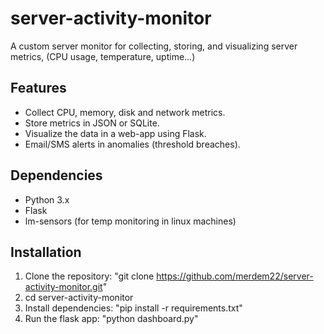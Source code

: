 # server-activity-monitor
A custom server monitor for collecting, storing, and visualizing server metrics, (CPU usage, temperature, uptime...)

## Features
- Collect CPU, memory, disk and network metrics.
- Store metrics in JSON or SQLite.
- Visualize the data in a web-app using Flask.
- Email/SMS alerts in anomalies (threshold breaches).

## Dependencies
- Python 3.x
- Flask
- lm-sensors (for temp monitoring in linux machines)

## Installation
1. Clone the repository:
   "git clone https://github.com/merdem22/server-activity-monitor.git"
2. cd server-activity-monitor
3. Install dependencies: "pip install -r requirements.txt"
4. Run the flask app: "python dashboard.py"
